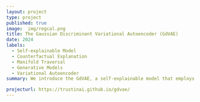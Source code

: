 ```yaml
---
layout: project
type: project
published: true
image:  img/regcal.png
title: The Gaussian Discriminant Variational Autoencoder (GdVAE)
date: 2024
labels:
  - Self-explainable Model
  - Counterfactual Explanation
  - Manifold Traversal
  - Generative Models
  - Variational Autoencoder
summary: We introduce the GdVAE, a self-explainable model that employs transparent prototypes in a white-box classifier. Alongside class predictions, we provide counterfactual explanations. 

projecturl: https://trustinai.github.io/gdvae/
---
```

